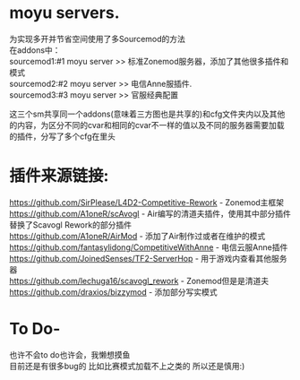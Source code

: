 # moyu servers.
为实现多开并节省空间使用了多Sourcemod的方法                                 
在addons中：                                                   
sourcemod1:#1 moyu server >> 标准Zonemod服务器，添加了其他很多插件和模式                                  
sourcemod2:#2 moyu server >> 电信Anne服插件.                                 
sourcemod3:#3 moyu server >> 官服经典配置                                             
                     
这三个sm共享同一个addons(意味着三方图也是共享的)和cfg文件夹内以及其他的内容，为区分不同的cvar和相同的cvar不一样的值以及不同的服务器需要加载的插件，分写了多个cfg在里头                                     
                     
# 插件来源链接:                         
https://github.com/SirPlease/L4D2-Competitive-Rework - Zonemod主框架                                          
https://github.com/A1oneR/scAvogl - Air编写的清道夫插件，使用其中部分插件替换了Scavogl Rework的部分插件                                              
https://github.com/A1oneR/AirMod - 添加了Air制作过或者在维护的模式                          
https://github.com/fantasylidong/CompetitiveWithAnne - 电信云服Anne插件                     
https://github.com/JoinedSenses/TF2-ServerHop - 用于游戏内查看其他服务器                          
https://github.com/lechuga16/scavogl_rework - Zonemod但是是清道夫                               
https://github.com/draxios/bizzymod - 添加部分写实模式

# To Do-                                   
也许不会to do也许会，我懒想摸鱼  
目前还是有很多bug的 比如比赛模式加载不上之类的 所以还是慎用:)

